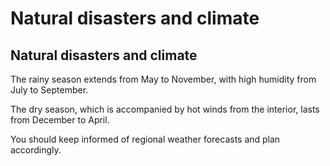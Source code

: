 # Natural disasters and climate

## Natural disasters and climate

The rainy season extends from May to November, with high humidity from July to September.

The dry season, which is accompanied by hot winds from the interior, lasts from December to April.

You should keep informed of regional weather forecasts and plan accordingly.